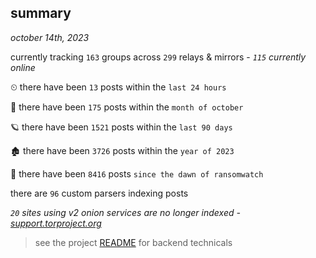 
## summary
_october 14th, 2023_

currently tracking `163` groups across `299` relays & mirrors - _`115` currently online_

⏲ there have been `13` posts within the `last 24 hours`

🦈 there have been `175` posts within the `month of october`

🪐 there have been `1521` posts within the `last 90 days`

🏚 there have been `3726` posts within the `year of 2023`

🦕 there have been `8416` posts `since the dawn of ransomwatch`

there are `96` custom parsers indexing posts

_`20` sites using v2 onion services are no longer indexed - [support.torproject.org](https://support.torproject.org/onionservices/v2-deprecation/)_

> see the project [README](https://github.com/joshhighet/ransomwatch#ransomwatch--) for backend technicals
